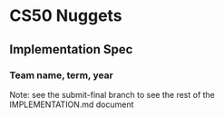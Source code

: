 # CS50 Nuggets
## Implementation Spec
### Team name, term, year

Note: see the submit-final branch to see the rest of the IMPLEMENTATION.md document 